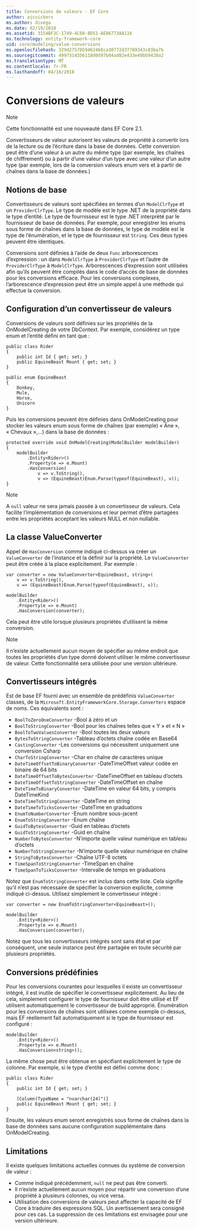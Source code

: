 ```yaml
---
title: Conversions de valeurs - EF Core
author: ajcvickers
ms.author: divega
ms.date: 02/19/2018
ms.assetid: 3154BF3C-1749-4C60-8D51-AE86773AA116
ms.technology: entity-framework-core
uid: core/modeling/value-conversions
ms.openlocfilehash: 329d2757059462468ca30772d37789343c03ba7b
ms.sourcegitcommit: 4997314356118d0d97b04ad82e433e49bb9420a2
ms.translationtype: MT
ms.contentlocale: fr-FR
ms.lasthandoff: 04/16/2018
---
```

# <a name="value-conversions"></a>Conversions de valeurs

> [!NOTE]  
> Cette fonctionnalité est une nouveauté dans EF Core 2.1.

Convertisseurs de valeur autorisent les valeurs de propriété à convertir lors de la lecture ou de l’écriture dans la base de données. Cette conversion peut être d’une valeur à un autre du même type (par exemple, les chaînes de chiffrement) ou à partir d’une valeur d’un type avec une valeur d’un autre type (par exemple, lors de la conversion valeurs enum vers et à partir de chaînes dans la base de données.)

## <a name="fundamentals"></a>Notions de base

Convertisseurs de valeurs sont spécifiées en termes d’un `ModelClrType` et un `ProviderClrType`. Le type de modèle est le type .NET de la propriété dans le type d’entité. Le type de fournisseur est le type .NET interprété par le fournisseur de base de données. Par exemple, pour enregistrer les enums sous forme de chaînes dans la base de données, le type de modèle est le type de l’énumération, et le type de fournisseur est `String`. Ces deux types peuvent être identiques.

Conversions sont définies à l’aide de deux `Func` arborescences d’expression : un dans `ModelClrType` à `ProviderClrType` et l’autre de `ProviderClrType` à `ModelClrType`. Arborescences d’expression sont utilisées afin qu’ils peuvent être compilés dans le code d’accès de base de données pour les conversions efficace. Pour les conversions complexes, l’arborescence d’expression peut être un simple appel à une méthode qui effectue la conversion.

## <a name="configuring-a-value-converter"></a>Configuration d’un convertisseur de valeurs

Conversions de valeurs sont définies sur les propriétés de la OnModelCreating de votre DbContext. Par exemple, considérez un type enum et l’entité défini en tant que :
```Csharp
public class Rider
{
    public int Id { get; set; }
    public EquineBeast Mount { get; set; }
}

public enum EquineBeast
{
    Donkey,
    Mule,
    Horse,
    Unicorn
}
```
Puis les conversions peuvent être définies dans OnModelCreating pour stocker les valeurs enum sous forme de chaînes (par exemple) « Âne », « Chevaux »,...) dans la base de données :
```Csharp
protected override void OnModelCreating(ModelBuilder modelBuilder)
{
    modelBuilder
        .Entity<Rider>()
        .Property(e => e.Mount)
        .HasConversion(
            v => v.ToString(),
            v => (EquineBeast)Enum.Parse(typeof(EquineBeast), v));
}
```
> [!NOTE]  
> A `null` valeur ne sera jamais passée à un convertisseur de valeurs. Cela facilite l’implémentation de conversions et leur permet d’être partagées entre les propriétés acceptant les valeurs NULL et non nullable.

## <a name="the-valueconverter-class"></a>La classe ValueConverter

Appel de `HasConversion` comme indiqué ci-dessus va créer un `ValueConverter` de l’instance et la définir sur la propriété. Le `ValueConverter` peut être créée à la place explicitement. Par exemple :
```Csharp
var converter = new ValueConverter<EquineBeast, string>(
    v => v.ToString(),
    v => (EquineBeast)Enum.Parse(typeof(EquineBeast), v));

modelBuilder
    .Entity<Rider>()
    .Property(e => e.Mount)
    .HasConversion(converter);
```
Cela peut être utile lorsque plusieurs propriétés d’utilisent la même conversion.

> [!NOTE]  
> Il n’existe actuellement aucun moyen de spécifier au même endroit que toutes les propriétés d’un type donné doivent utiliser le même convertisseur de valeur. Cette fonctionnalité sera utilisée pour une version ultérieure.

## <a name="built-in-converters"></a>Convertisseurs intégrés

Est de base EF fourni avec un ensemble de prédéfinis `ValueConverter` classes, de la `Microsoft.EntityFrameworkCore.Storage.Converters` espace de noms. Ces équivalents sont :
* `BoolToZeroOneConverter` -Bool à zéro et un
* `BoolToStringConverter` -Bool pour les chaînes telles que « Y » et « N »
* `BoolToTwoValuesConverter` -Bool toutes les deux valeurs
* `BytesToStringConverter` -Tableau d’octets chaîne codée en Base64
* `CastingConverter` -Les conversions qui nécessitent uniquement une conversion Csharp
* `CharToStringConverter` -Char en chaîne de caractères unique
* `DateTimeOffsetToBinaryConverter` -DateTimeOffset valeur codée en binaire de 64 bits
* `DateTimeOffsetToBytesConverter` -DateTimeOffset en tableau d’octets
* `DateTimeOffsetToStringConverter` -DateTimeOffset en chaîne
* `DateTimeToBinaryConverter` -DateTime en valeur 64 bits, y compris DateTimeKind
* `DateTimeToStringConverter` -DateTime en string
* `DateTimeToTicksConverter` -DateTime en graduations
* `EnumToNumberConverter` -Enum nombre sous-jacent
* `EnumToStringConverter` -Enum chaîne
* `GuidToBytesConverter` -Guid en tableau d’octets
* `GuidToStringConverter` -Guid en chaîne
* `NumberToBytesConverter` -N’importe quelle valeur numérique en tableau d’octets
* `NumberToStringConverter` -N’importe quelle valeur numérique en chaîne
* `StringToBytesConverter` -Chaîne UTF-8 octets
* `TimeSpanToStringConverter` -TimeSpan en chaîne
* `TimeSpanToTicksConverter` -Intervalle de temps en graduations

Notez que `EnumToStringConverter` est inclus dans cette liste. Cela signifie qu’il n’est pas nécessaire de spécifier la conversion explicite, comme indiqué ci-dessus. Utilisez simplement le convertisseur intégré :
```Csharp
var converter = new EnumToStringConverter<EquineBeast>();

modelBuilder
    .Entity<Rider>()
    .Property(e => e.Mount)
    .HasConversion(converter);
```
Notez que tous les convertisseurs intégrés sont sans état et par conséquent, une seule instance peut être partagée en toute sécurité par plusieurs propriétés.

## <a name="pre-defined-conversions"></a>Conversions prédéfinies

Pour les conversions courantes pour lesquelles il existe un convertisseur intégré, il est inutile de spécifier le convertisseur explicitement. Au lieu de cela, simplement configurer le type de fournisseur doit être utilisé et EF utilisent automatiquement le convertisseur de build approprié. Énumération pour les conversions de chaînes sont utilisées comme exemple ci-dessus, mais EF réellement fait automatiquement si le type de fournisseur est configuré :
```Csharp
modelBuilder
    .Entity<Rider>()
    .Property(e => e.Mount)
    .HasConversion<string>();
```
La même chose peut être obtenue en spécifiant explicitement le type de colonne. Par exemple, si le type d’entité est défini comme donc :
```Csharp
public class Rider
{
    public int Id { get; set; }

    [Column(TypeName = "nvarchar(24)")]
    public EquineBeast Mount { get; set; }
}
```
Ensuite, les valeurs enum seront enregistrés sous forme de chaînes dans la base de données sans aucune configuration supplémentaire dans OnModelCreating.

## <a name="limitations"></a>Limitations

Il existe quelques limitations actuelles connues du système de conversion de valeur :
* Comme indiqué précédemment, `null` ne peut pas être converti.
* Il n’existe actuellement aucun moyen pour répartir une conversion d’une propriété à plusieurs colonnes, ou vice versa.
* Utilisation des conversions de valeurs peut affecter la capacité de EF Core à traduire des expressions SQL. Un avertissement sera consigné pour ces cas.
La suppression de ces limitations est envisagée pour une version ultérieure.
